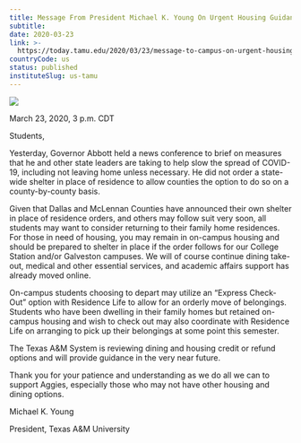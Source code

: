 ```yaml
---
title: Message From President Michael K. Young On Urgent Housing Guidance
subtitle: 
date: 2020-03-23
link: >-
  https://today.tamu.edu/2020/03/23/message-to-campus-on-urgent-housing-guidance/
countryCode: us
status: published
instituteSlug: us-tamu
---
```

![](https://today.tamu.edu/wp-content/uploads/2020/03/TAMU_UPDATE.jpg)

March 23, 2020, 3 p.m. CDT

Students,

Yesterday, Governor Abbott held a news conference to brief on measures that he and other state leaders are taking to help slow the spread of COVID-19, including not leaving home unless necessary. He did not order a state-wide shelter in place of residence to allow counties the option to do so on a county-by-county basis.

Given that Dallas and McLennan Counties have announced their own shelter in place of residence orders, and others may follow suit very soon, all students may want to consider returning to their family home residences. For those in need of housing, you may remain in on-campus housing and should be prepared to shelter in place if the order follows for our College Station and/or Galveston campuses. We will of course continue dining take-out, medical and other essential services, and academic affairs support has already moved online.

On-campus students choosing to depart may utilize an “Express Check-Out” option with Residence Life to allow for an orderly move of belongings. Students who have been dwelling in their family homes but retained on-campus housing and wish to check out may also coordinate with Residence Life on arranging to pick up their belongings at some point this semester.

The Texas A&M System is reviewing dining and housing credit or refund options and will provide guidance in the very near future.

Thank you for your patience and understanding as we do all we can to support Aggies, especially those who may not have other housing and dining options.

Michael K. Young

President, Texas A&M University